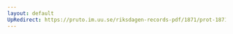 ```yaml
---
layout: default
UpRedirect: https://pruto.im.uu.se/riksdagen-records-pdf/1871/prot-1871-urtima-ak--916/prot-1871-urtima-ak--916_001.pdf
---
```

